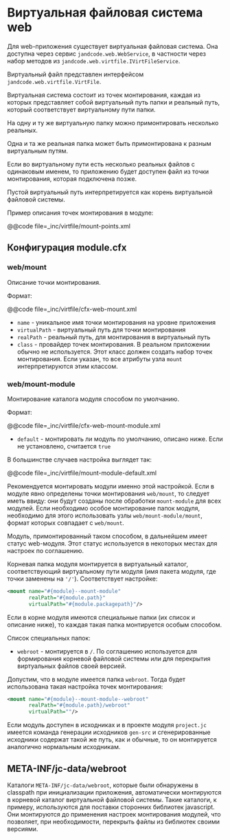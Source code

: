 
Виртуальная файловая система web
================================

Для web-приложения существует виртуальная файловая система. Она доступна через
сервис `jandcode.web.WebService`, в частности через набор методов из
`jandcode.web.virtfile.IVirtFileService`.

Виртуальный файл представлен интерфейсом `jandcode.web.virtfile.VirtFile`.

Виртуальная система состоит из точек монтирования, каждая из которых представляет
собой виртуальный путь папки и реальный путь, который соответствует виртуальному
пути папки.

На одну и ту же виртуальную папку можно примонтировать несколько реальных.

Одна и та же реальная папка может быть примонтирована к разным виртуальным путям.

Если во виртуальному пути есть несколько реальных файлов с одинаковым именем,
то приложению будет доступен файл из точки монтирования, которая подключена позже.

Пустой виртуальный путь интерпретируется как корень виртуальной файловой системы.

Пример описания точек монтирования в модуле:

@@code file=_inc/virtfile/mount-points.xml

Конфигурация module.cfx
----------------------

### web/mount

Описание точки монтирования.

Формат:

@@code file=_inc/virtfile/cfx-web-mount.xml

* `name` - уникальное имя точки монтирования на уровне приложения
* `virtualPath` - виртуальный путь для точки монтирования
* `realPath` - реальный путь, для монтирования в виртуальный путь
* `class` - провайдер точек монтирования. В реальном приложении обычно не используется.
  Этот класс должен создать набор точек монтирования. Если указан, то все
  атрибуты узла `mount` интерпретируются этим классом.


### web/mount-module

Монтирование каталога модуля способом по умолчанию.

Формат:

@@code file=_inc/virtfile/cfx-web-mount-module.xml

* `default` - монтировать ли модуль по умолчанию, описано ниже. Если не установлено,
  считается `true`

В большинстве случаев настройка выглядет так:

@@code file=_inc/virtfile/mount-module-default.xml

Рекомендуется монтировать модули именно этой настройкой.
Если в модуле явно определены точки монтирования `web/mount`,
то следует иметь ввиду: они будут созданы после обработки `mount-module` для всех модулей.
Если необходимо особое монтирование папок модуля, необходимо для этого использовать
узлы `web/mount-module/mount`, формат которых совпадает с `web/mount`.

Модуль, примонтированный таком способом, в дальнейшем имеет статус web-модуля. Этот
статус используется в некоторых местах для настроек по соглашению.

Корневая папка модуля монтируется в виртуальный каталог, соответствующий виртуальному
пути модуля (имя пакета модуля, где точки заменены на `'/'`). Соответствует настройке:

```xml
<mount name="#{module}--mount-module"
       realPath="#{module.path}"
       virtualPath="#{module.packagepath}"/>
```

Если в корне модуля имеются специальные папки (их список и описание ниже),
то каждая такая папка монтируется особым способом.

Список специальных папок:

* `webroot` - монтируется в `/`. По соглашению используется для формирования корневой
  файловой системы или для перекрытия виртуальных файлов своей версией.

Допустим, что в модуле имеется папка `webroot`. Тогда будет использована
такая настройка точек монтирования:

```xml
<mount name="#{module}--mount-module--webroot"
       realPath="#{module.path}/webroot"
       virtualPath=""/>
```

Если модуль доступен в исходниках и в проекте модуля `project.jc` имеется
команда генерации исходников `gen-src` и сгенерированные исходники
содержат такой же путь, как и обычные, то он монтируется аналогично нормальным исходникам.


META-INF/jc-data/webroot
------------------------

Каталоги `META-INF/jc-data/webroot`, которые были обнаружены в classpath при инициализации
приложения, автоматически монтируются в корневой каталог виртуальной файловой системы.
Такие каталоги, к примеру, используются для поставки сторонних библиотек javascript.
Они монтируются до применения настроек монтирования модулей, что позволяет, при
необходимости, перекрыть файлы из библиотек своими версиями.

